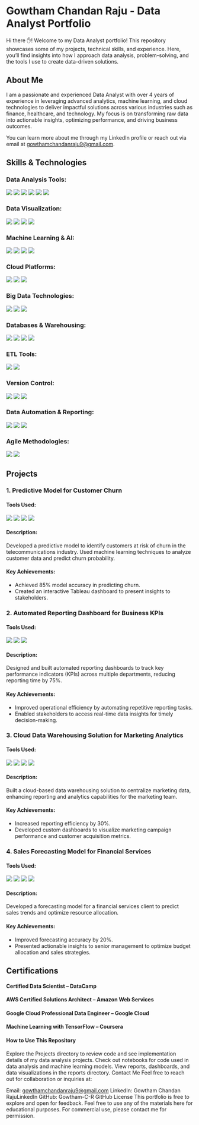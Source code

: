 # Gowtham Chandan Raju - Data Analyst Portfolio
Hi there ✋! Welcome to my Data Analyst portfolio! This repository showcases some of my projects, technical skills, and experience. Here, you’ll find insights into how I approach data analysis, problem-solving, and the tools I use to create data-driven solutions.

## About Me
I am a passionate and experienced Data Analyst with over 4 years of experience in leveraging advanced analytics, machine learning, and cloud technologies to deliver impactful solutions across various industries such as finance, healthcare, and technology. My focus is on transforming raw data into actionable insights, optimizing performance, and driving business outcomes.

You can learn more about me through my LinkedIn profile or reach out via email at [gowthamchandanraju9@gmail.com](mailto:gowthamchandanraju9@gmail.com).

## Skills & Technologies

### Data Analysis Tools:
<p>
  <img src="https://img.shields.io/badge/Python-0001AB?style=for-the-badge&logo=python&logoColor=white" />
  <img src="https://img.shields.io/badge/SQL-5010BF?style=for-the-badge&logoColor=white" />
  <img src="https://img.shields.io/badge/R-3456AF?style=for-the-badge&logo=R&logoColor=white" />
  <img src="https://img.shields.io/badge/Microsoft-Excel-1257AE?style=for-the-badge&logoColor=white" />
  <img src="https://img.shields.io/badge/Visual_Studio_Code-0078D4?style=for-the-badge&logoColor=white" />
  <img src="https://img.shields.io/badge/Visual_Studio-5C2D91?style=for-the-badge&logoColor=white" />
</p>

### Data Visualization:
<p>
  <img src="https://img.shields.io/badge/Tableau-1234AB?style=for-the-badge&logo=tableau&logoColor=white" />
  <img src="https://img.shields.io/badge/Microsoft-Power%20BI-2345BC?style=for-the-badge&logo=powerbi&logoColor=white" />
  <img src="https://img.shields.io/badge/Looker-3456CD?style=for-the-badge&logo=looker&logoColor=white" />
  <img src="https://img.shields.io/badge/DataRobot-5657AE?style=for-the-badge&logo=datarobot&logoColor=white" />
</p>

### Machine Learning & AI:
<p>
  <img src="https://img.shields.io/badge/Scikit-learn-1234AB?style=for-the-badge&logo=scikit-learn&logoColor=white" />
  <img src="https://img.shields.io/badge/TensorFlow-2345BC?style=for-the-badge&logo=tensorflow&logoColor=white" />
  <img src="https://img.shields.io/badge/Keras-3456CD?style=for-the-badge&logo=keras&logoColor=white" />
  <img src="https://img.shields.io/badge/PyTorch-5657AE?style=for-the-badge&logo=pytorch&logoColor=white" />
</p>

### Cloud Platforms:
<p>
  <img src="https://img.shields.io/badge/AWS%20(S3,%20Redshift,%20Lambda)-1234AB?style=for-the-badge&logo=amazon&logoColor=white" />
  <img src="https://img.shields.io/badge/Google%20Cloud%20(BigQuery,%20Dataflow)-2345BC?style=for-the-badge&logo=google&logoColor=white" />
  <img src="https://img.shields.io/badge/Microsoft-Azure-3456CD?style=for-the-badge&logo=microsoft-azure&logoColor=white" />
</p>

### Big Data Technologies:
<p>
  <img src="https://img.shields.io/badge/Apache%20Spark-1234AB?style=for-the-badge&logo=apache&logoColor=white" />
  <img src="https://img.shields.io/badge/Apache%20Airflow-3456CD?style=for-the-badge&logo=apache&logoColor=white" />
  <img src="https://img.shields.io/badge/Hadoop-2345BC?style=for-the-badge&logo=hadoop&logoColor=white" />
</p>

### Databases & Warehousing:
<p>
  <img src="https://img.shields.io/badge/MySQL-00000F?style=for-the-badge&logo=mysql&logoColor=white" />
  <img src="https://img.shields.io/badge/PostgreSQL-316192?style=for-the-badge&logo=postgresql&logoColor=white" />
  <img src="https://img.shields.io/badge/MongoDB-4EA94B?style=for-the-badge&logo=mongodb&logoColor=white" />
  <img src="https://img.shields.io/badge/SQLite-07405E?style=for-the-badge&logo=sqlite&logoColor=white" />
</p>

### ETL Tools:
<p>
  <img src="https://img.shields.io/badge/DBT-00000F?style=for-the-badge&logo=dbt&logoColor=white" />
  <img src="https://img.shields.io/badge/Fivetran-316192?style=for-the-badge&logo=fivetran&logoColor=white" />
</p>

### Version Control:
<p>
  <img src="https://img.shields.io/badge/Git-00000F?style=for-the-badge&logo=git&logoColor=white" />
  <img src="https://img.shields.io/badge/GitHub-316192?style=for-the-badge&logo=github&logoColor=white" />
  <img src="https://img.shields.io/badge/Bitbucket-316192?style=for-the-badge&logo=bitbucket&logoColor=white" />
</p>

### Data Automation & Reporting:
<p>
  <img src="https://img.shields.io/badge/Python-0001AB?style=for-the-badge&logo=python&logoColor=white" />
  <img src="https://img.shields.io/badge/SQL-5010BF?style=for-the-badge&logoColor=white" />
  <img src="https://img.shields.io/badge/PowerShell-0001AB?style=for-the-badge&logoColor=white" />
</p>

### Agile Methodologies:
<p>
  <img src="https://img.shields.io/badge/Scrum-0001AB?style=for-the-badge&logo=scrum&logoColor=white" />
  <img src="https://img.shields.io/badge/Kanban-0001AB?style=for-the-badge&logo=kanban&logoColor=white" />
</p>


## Projects
### 1. Predictive Model for Customer Churn
#### Tools Used: 
<p>
  <img src="https://img.shields.io/badge/Python-0001AB?style=for-the-badge&logo=python&logoColor=white" />
  <img src="https://img.shields.io/badge/SQL-5010BF?style=for-the-badge&logoColor=white" />
  <img src="https://img.shields.io/badge/Scikit-learn-1234AB?style=for-the-badge&logo=scikit-learn&logoColor=white" />
  <img src="https://img.shields.io/badge/Tableau-1234AB?style=for-the-badge&logo=tableau&logoColor=white" />
</p>

#### Description:
  Developed a predictive model to identify customers at risk of churn in the telecommunications industry. Used machine learning techniques to analyze customer data and predict churn probability.
#### Key Achievements: 
  - Achieved 85% model accuracy in predicting churn.
  - Created an interactive Tableau dashboard to present insights to stakeholders.
    
### 2. Automated Reporting Dashboard for Business KPIs
#### Tools Used: 
<p>
  <img src="https://img.shields.io/badge/SQL-5010BF?style=for-the-badge&logoColor=white" />
  <img src="https://img.shields.io/badge/Microsoft-Power%20BI-2345BC?style=for-the-badge&logo=powerbi&logoColor=white" />
  <img src="https://img.shields.io/badge/Apache%20Airflow-3456CD?style=for-the-badge&logo=apache&logoColor=white" />
</p>

#### Description: 
  Designed and built automated reporting dashboards to track key performance indicators (KPIs) across multiple departments, reducing reporting time by 75%.
#### Key Achievements:
  - Improved operational efficiency by automating repetitive reporting tasks.
  - Enabled stakeholders to access real-time data insights for timely decision-making.

### 3. Cloud Data Warehousing Solution for Marketing Analytics
#### Tools Used: 
<p>
  <img src="https://img.shields.io/badge/AWS%20Redshift)-1234AB?style=for-the-badge&logo=amazon&logoColor=white" />
  <img src="https://img.shields.io/badge/Fivetran-316192?style=for-the-badge&logo=fivetran&logoColor=white" />
  <img src="https://img.shields.io/badge/SQL-5010BF?style=for-the-badge&logoColor=white" />
  <img src="https://img.shields.io/badge/Tableau-1234AB?style=for-the-badge&logo=tableau&logoColor=white" />
</p>

#### Description: 
  Built a cloud-based data warehousing solution to centralize marketing data, enhancing reporting and analytics capabilities for the marketing team.
#### Key Achievements:
  - Increased reporting efficiency by 30%.
  - Developed custom dashboards to visualize marketing campaign performance and customer acquisition metrics.

### 4. Sales Forecasting Model for Financial Services
#### Tools Used: 
<p>
  <img src="https://img.shields.io/badge/Python-0001AB?style=for-the-badge&logo=python&logoColor=white" />
  <img src="https://img.shields.io/badge/SQL-5010BF?style=for-the-badge&logoColor=white" />
  <img src="https://img.shields.io/badge/Scikit-learn-1234AB?style=for-the-badge&logo=scikit-learn&logoColor=white" />
  <img src="https://img.shields.io/badge/Tableau-1234AB?style=for-the-badge&logo=tableau&logoColor=white" />
</p>

#### Description: 
  Developed a forecasting model for a financial services client to predict sales trends and optimize resource allocation.
#### Key Achievements:
  - Improved forecasting accuracy by 20%.
  - Presented actionable insights to senior management to optimize budget allocation and sales strategies.

## Certifications
#### Certified Data Scientist – DataCamp
#### AWS Certified Solutions Architect – Amazon Web Services
#### Google Cloud Professional Data Engineer – Google Cloud
#### Machine Learning with TensorFlow – Coursera
#### How to Use This Repository

Explore the Projects directory to review code and see implementation details of my data analysis projects.
Check out notebooks for code used in data analysis and machine learning models.
View reports, dashboards, and data visualizations in the reports directory.
Contact Me
Feel free to reach out for collaboration or inquiries at:

Email: gowthamchandanraju9@gmail.com
LinkedIn: Gowtham Chandan RajuLinkedIn
GitHub: Gowtham-C-R GitHub
License
This portfolio is free to explore and open for feedback. Feel free to use any of the materials here for educational purposes. For commercial use, please contact me for permission.
